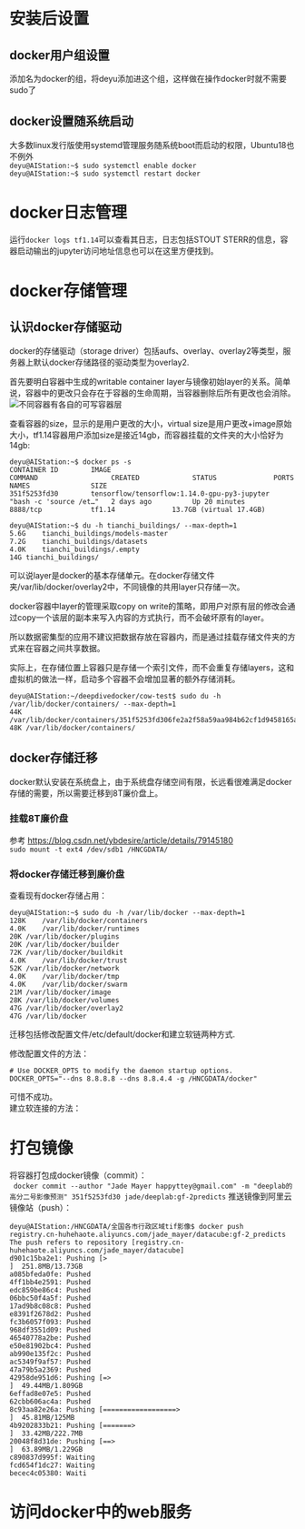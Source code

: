# 安装后设置
## docker用户组设置
添加名为docker的组，将deyu添加进这个组，这样做在操作docker时就不需要sudo了

## docker设置随系统启动
大多数linux发行版使用systemd管理服务随系统boot而启动的权限，Ubuntu18也不例外  
`deyu@AIStation:~$ sudo systemctl enable docker`  
`deyu@AIStation:~$ sudo systemctl restart docker`

# docker日志管理
运行`docker logs tf1.14`可以查看其日志，日志包括STOUT STERR的信息，容器启动输出的jupyter访问地址信息也可以在这里方便找到。  


# docker存储管理
## 认识docker存储驱动
docker的存储驱动（storage driver）包括aufs、overlay、overlay2等类型，服务器上默认docker存储路径的驱动类型为overlay2.  

首先要明白容器中生成的writable container layer与镜像初始layer的关系。简单说，容器中的更改只会存在于容器的生命周期，当容器删除后所有更改也会消除。  
![不同容器有各自的可写容器层](https://docs.docker.com/storage/storagedriver/images/sharing-layers.jpg)  

查看容器的size，显示的是用户更改的大小，virtual size是用户更改+image原始大小，tf1.14容器用户添加size是接近14gb，而容器挂载的文件夹的大小恰好为14gb:  
```
deyu@AIStation:~$ docker ps -s
CONTAINER ID        IMAGE                                          COMMAND                  CREATED             STATUS              PORTS               NAMES               SIZE
351f5253fd30        tensorflow/tensorflow:1.14.0-gpu-py3-jupyter   "bash -c 'source /et…"   2 days ago          Up 20 minutes       8888/tcp            tf1.14              13.7GB (virtual 17.4GB)
```
```
deyu@AIStation:~$ du -h tianchi_buildings/ --max-depth=1
5.6G	tianchi_buildings/models-master
7.2G	tianchi_buildings/datasets
4.0K	tianchi_buildings/.empty
14G	tianchi_buildings/
```
可以说layer是docker的基本存储单元。在docker存储文件夹/var/lib/docker/overlay2中，不同镜像的共用layer只存储一次。  

docker容器中layer的管理采取copy on write的策略，即用户对原有层的修改会通过copy一个该层的副本来写入内容的方式执行，而不会破坏原有的layer。  

所以数据密集型的应用不建议把数据存放在容器内，而是通过挂载存储文件夹的方式来在容器之间共享数据。  

实际上，在存储位置上容器只是存储一个索引文件，而不会重复存储layers，这和虚拟机的做法一样，启动多个容器不会增加显著的额外存储消耗。  
```
deyu@AIStation:~/deepdivedocker/cow-test$ sudo du -h /var/lib/docker/containers/ --max-depth=1
44K	/var/lib/docker/containers/351f5253fd306fe2a2f58a59aa984b62cf1d9458165aabdb1ef6e4a420822323
48K	/var/lib/docker/containers/
```

## docker存储迁移
docker默认安装在系统盘上，由于系统盘存储空间有限，长远看很难满足docker存储的需要，所以需要迁移到8T廉价盘上。

### 挂载8T廉价盘
参考 https://blog.csdn.net/ybdesire/article/details/79145180  
`sudo mount -t ext4 /dev/sdb1 /HNCGDATA/`

### 将docker存储迁移到廉价盘
查看现有docker存储占用：  
```
deyu@AIStation:~$ sudo du -h /var/lib/docker --max-depth=1
128K	/var/lib/docker/containers
4.0K	/var/lib/docker/runtimes
20K	/var/lib/docker/plugins
20K	/var/lib/docker/builder
72K	/var/lib/docker/buildkit
4.0K	/var/lib/docker/trust
52K	/var/lib/docker/network
4.0K	/var/lib/docker/tmp
4.0K	/var/lib/docker/swarm
21M	/var/lib/docker/image
28K	/var/lib/docker/volumes
47G	/var/lib/docker/overlay2
47G	/var/lib/docker
```
迁移包括修改配置文件/etc/default/docker和建立软链两种方式.  

修改配置文件的方法：    
```
# Use DOCKER_OPTS to modify the daemon startup options. 
DOCKER_OPTS="--dns 8.8.8.8 --dns 8.8.4.4 -g /HNCGDATA/docker"
```
可惜不成功。  
建立软连接的方法：  

# 打包镜像
将容器打包成docker镜像（commit）：  
` docker commit --author "Jade Mayer happyttey@gmail.com" -m "deeplab的高分二号影像预测" 351f5253fd30 jade/deeplab:gf-2predicts`
推送镜像到阿里云镜像站（push）：  
```
deyu@AIStation:/HNCGDATA/全国各市行政区域tif影像$ docker push registry.cn-huhehaote.aliyuncs.com/jade_mayer/datacube:gf-2_predicts
The push refers to repository [registry.cn-huhehaote.aliyuncs.com/jade_mayer/datacube]
d901c15ba2e1: Pushing [>                                                  ]  251.8MB/13.73GB
a085bfeda0fe: Pushed 
4ff1bb4e2591: Pushed 
edc859be86c4: Pushed 
06bbc50f4a5f: Pushed 
17ad9b8c08c8: Pushed 
e8391f2678d2: Pushed 
fc3b6057f093: Pushed 
968df3551d09: Pushed 
46540778a2be: Pushed 
e50e81902bc4: Pushed 
ab990e135f2c: Pushed 
ac5349f9af57: Pushed 
47a79b5a2369: Pushed 
42958de951d6: Pushing [=>                                                 ]  49.44MB/1.809GB
6effad8e07e5: Pushed 
62cbb606ac4a: Pushed 
8c93aa82e26a: Pushing [==================>                                ]  45.81MB/125MB
4b9202833b21: Pushing [=======>                                           ]  33.42MB/222.7MB
20048f8d31de: Pushing [==>                                                ]  63.89MB/1.229GB
c890837d995f: Waiting 
fcd654f1dc27: Waiting 
becec4c05380: Waiti
```
# 访问docker中的web服务